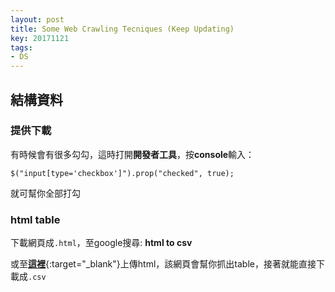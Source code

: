 ```yaml
---
layout: post
title: Some Web Crawling Tecniques (Keep Updating)
key: 20171121
tags:
- DS
---
```

<!--more-->

## 結構資料
### 提供下載

有時候會有很多勾勾，這時打開**開發者工具**，按**console**輸入：
```
$("input[type='checkbox']").prop("checked", true);
```
就可幫你全部打勾

### html table
下載網頁成`.html`，至google搜尋: **html to csv**

或至[**這裡**](http://www.convertcsv.com/html-table-to-csv.htm){:target="_blank"}上傳html，該網頁會幫你抓出table，接著就能直接下載成`.csv`

<br>

<script type="text/javascript" src="//s7.addthis.com/js/300/addthis_widget.js#pubid=ra-5a598441175b1b4f"></script>
<div class="addthis_inline_share_toolbox"></div>

<br>